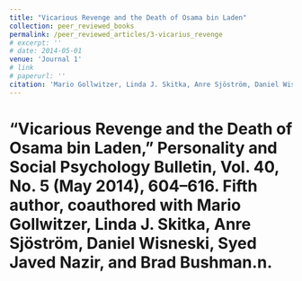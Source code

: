 ```yaml
---
title: "Vicarious Revenge and the Death of Osama bin Laden"
collection: peer_reviewed_books
permalink: /peer_reviewed_articles/3-vicarius_revenge
# excerpt: ''
# date: 2014-05-01
venue: 'Journal 1'
# link
# paperurl: '' 
citation: 'Mario Gollwitzer, Linda J. Skitka, Anre Sjöström, Daniel Wisneski, Peter Liberman, Syed Javed Nazir, and Brad Bushman. "Vicarious Revenge and the Death of Osama bin Laden,” Personality and Social Psychology Bulletin, Vol. 40, No. 5 (May 2014): 604–616.'
---
```

# “Vicarious Revenge and the Death of Osama bin Laden,” Personality and Social Psychology Bulletin, Vol. 40, No. 5 (May 2014), 604–616. Fifth author, coauthored with Mario Gollwitzer, Linda J. Skitka, Anre Sjöström, Daniel Wisneski, Syed Javed Nazir, and Brad Bushman.n.

<!-- [Download paper here](http://academicpages.github.io/files/paper1.pdf) -->

<!-- Recommended citation: Your Name, You. (2009). "Paper Title Number 1." <i>Journal 1</i>. 1(1). -->
